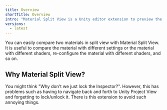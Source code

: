 ```yaml
---
title: Overview
shortTitle: Overview
intro: "Material Split View is a Unity editor extension to preview the material with the split view."
versions:
  - latest
---
```


You can easily compare two materials in split view with Material Split View.
It is useful to compare the material with different settings or the material with different shaders, re-configure the material with different shaders, and so on.

## Why Material Split View?

You might think "Why don't we just lock the Inspector?". However, this has problems such as having to navigate back and forth to Unity Project View and forgetting to lock/unlock it.
There is this extension to avoid such annoying things.
